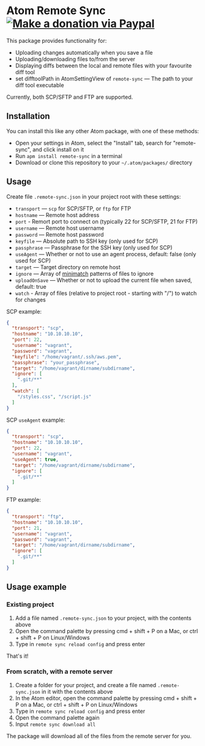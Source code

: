 # Atom Remote Sync [![Make a donation via Paypal](https://www.paypalobjects.com/en_US/i/btn/btn_donate_SM.gif)](https://www.paypal.com/cgi-bin/webscr?cmd=_donations&business=lx1988cyk%40gmail%2ecom&lc=US&no_note=0&currency_code=USD&bn=PP%2dDonationsBF%3abtn_donateCC_LG%2egif%3aNonHostedGuest)

This package provides functionality for:

* Uploading changes automatically when you save a file
* Uploading/downloading files to/from the server
* Displaying diffs between the local and remote files with your favourite diff tool
* set difftoolPath in AtomSettingView of `remote-sync` — The path to your diff tool executable

Currently, both SCP/SFTP and FTP are supported.

## Installation

You can install this like any other Atom package, with one of these methods:

* Open your settings in Atom, select the "Install" tab, search for "remote-sync", and click install on it
* Run `apm install remote-sync` in a terminal
* Download or clone this repository to your `~/.atom/packages/` directory

## Usage

Create file `.remote-sync.json` in your project root with these settings:

* `transport` — `scp` for SCP/SFTP, or `ftp` for FTP
* `hostname` — Remote host address
* `port` - Remort port to connect on (typically 22 for SCP/SFTP, 21 for FTP)
* `username` — Remote host username
* `password` — Remote host password
* `keyfile` — Absolute path to SSH key (only used for SCP)
* `passphrase` — Passphrase for the SSH key (only used for SCP)
* `useAgent` — Whether or not to use an agent process, default: false (only used for SCP)
* `target` — Target directory on remote host
* `ignore` — Array of [minimatch](https://github.com/isaacs/minimatch) patterns of files to ignore
* `uploadOnSave` — Whether or not to upload the current file when saved, default: true
* `watch` - Array of files (relative to project root - starting with "/") to watch for changes

SCP example:
```json
{
  "transport": "scp",
  "hostname": "10.10.10.10",
  "port": 22,
  "username": "vagrant",
  "password": "vagrant",
  "keyfile": "/home/vagrant/.ssh/aws.pem",
  "passphrase": "your_passphrase",
  "target": "/home/vagrant/dirname/subdirname",
  "ignore": [
    ".git/**"
  ],
  "watch": [
    "/styles.css", "/script.js"
  ]
}
```

SCP `useAgent` example:
```json
{
  "transport": "scp",
  "hostname": "10.10.10.10",
  "port": 22,
  "username": "vagrant",
  "useAgent": true,
  "target": "/home/vagrant/dirname/subdirname",
  "ignore": [
    ".git/**"
  ]
}
```

FTP example:
```json
{
  "transport": "ftp",
  "hostname": "10.10.10.10",
  "port": 21,
  "username": "vagrant",
  "password": "vagrant",
  "target": "/home/vagrant/dirname/subdirname",
  "ignore": [
    ".git/**"
  ]
}
```

## Usage example

### Existing project

1. Add a file named `.remote-sync.json` to your project, with the contents above
2. Open the command palette by pressing cmd + shift + P on a Mac, or ctrl + shift + P on Linux/Windows
3. Type in `remote sync reload config` and press enter

That's it!

### From scratch, with a remote server

1. Create a folder for your project, and create a file named `.remote-sync.json` in it with the contents above
2. In the Atom editor, open the command palette by pressing cmd + shift + P on a Mac, or ctrl + shift + P on Linux/Windows
3. Type in `remote sync reload config` and press enter
4. Open the command palette again
5. Input `remote sync download all`

The package will download all of the files from the remote server for you.
